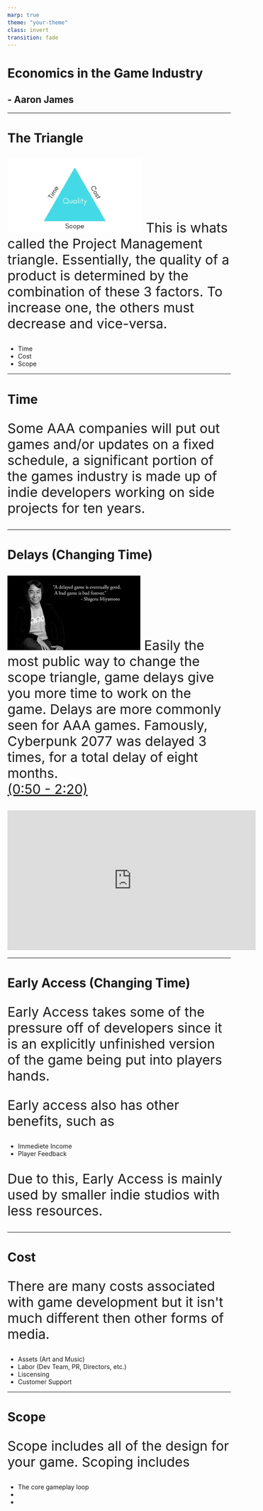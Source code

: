```yaml
---
marp: true
theme: "your-theme"
class: invert
transition: fade
---
```

<!-- npx @marp-team/marp-cli@latest slides.md --html -w  -o index.html --theme theme.css -->


# Economics in the Game Industry

## - Aaron James


---

# The Triangle

<style>
p {
   font-size: 25px
}
 </style>


![bg right 80% ](scopetriangle.png)
This is whats called the Project Management triangle. Essentially, the quality of a product is determined by the combination of these 3 factors. To increase one, the others must decrease and vice-versa.
- Time
- Cost
- Scope

---
# Time
<style>
p {
   font-size: 30px
}
 </style>


Some AAA companies will put out games and/or updates on a fixed schedule, a significant portion of the games industry is made up of indie developers working on side projects for ten years.


---
# Delays (Changing Time)
[![bg right  90% ](delaysquote.jpeg)](https://youtu.be/t1AStyYpBhw?si=r79Gn5iUZUiRCbwL&t=50)
Easily the most public way to change the scope triangle, game delays give you more time to work on the game. Delays are more commonly seen for AAA games. Famously, Cyberpunk 2077 was delayed 3 times, for a total delay of eight months.   
[(0:50 - 2:20)](https://youtu.be/t1AStyYpBhw?si=r79Gn5iUZUiRCbwL&t=50)
<iframe width="560" height="315" src="https://www.youtube.com/embed/t1AStyYpBhw?si=r79Gn5iUZUiRCbwL&amp;start=50" title="YouTube video player" frameborder="0" allow="accelerometer; autoplay; clipboard-write; encrypted-media; gyroscope; picture-in-picture; web-share" referrerpolicy="strict-origin-when-cross-origin" allowfullscreen></iframe>


---
# Early Access (Changing Time)
Early Access takes some of the pressure off of developers since it is an explicitly unfinished version of the game being put into players hands.

Early access also has other benefits, such as 
- Immediete Income
- Player Feedback

Due to this, Early Access is mainly used by smaller indie studios with less resources.

---
# Cost

There are many costs associated with game development but it isn't much different then other forms of media.
- Assets (Art and Music)
- Labor (Dev Team, PR, Directors, etc.)
- Liscensing 
- Customer Support
  

---

# Scope

Scope includes all of the design for your game. Scoping includes
- The core gameplay loop
- 
- 